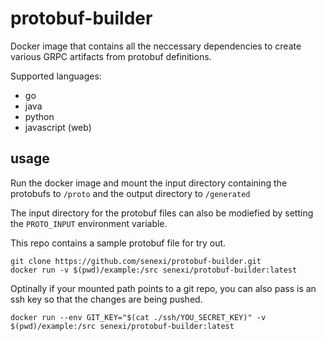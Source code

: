 # protobuf-builder

Docker image that contains all the neccessary dependencies to create various GRPC artifacts 
from protobuf definitions.

Supported languages:
- go
- java
- python
- javascript (web)
 
## usage

Run the docker image and mount the input directory containing the protobufs to `/proto` and the 
output directory to `/generated` 

The input directory for the protobuf files can also be modiefied by setting the `PROTO_INPUT` environment variable.

This repo contains a sample protobuf file for try out.

```
git clone https://github.com/senexi/protobuf-builder.git 
docker run -v $(pwd)/example:/src senexi/protobuf-builder:latest
```

Optinally if your mounted path points to a git repo, you can also pass is an ssh key so that the changes are being pushed.

```
docker run --env GIT_KEY="$(cat ./ssh/YOU_SECRET_KEY)" -v $(pwd)/example:/src senexi/protobuf-builder:latest
```
